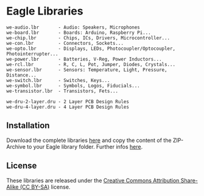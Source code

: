 # Eagle Libraries
```
we-audio.lbr       - Audio: Speakers, Microphones
we-board.lbr       - Boards: Arduino, Raspberry Pi...
we-chip.lbr        - Chips, ICs, Drivers, Microcontroller...
we-con.lbr         - Connectors, Sockets...
we-opto.lbr        - Displays, LEDs, Photocoupler/Optocoupler, Photointerrupter...
we-power.lbr       - Batteries, V-Reg, Power Inductors...
we-rcl.lbr         - R, C, L, Pot, Jumper, Diodes, Crystals...
we-sensor.lbr      - Sensors: Temperature, Light, Pressure, Distance...
we-switch.lbr      - Switches, Keys...
we-symbol.lbr      - Symbols, Logos, Fiducials...
we-transistor.lbr  - Transistors, Fets...

we-dru-2-layer.dru - 2 Layer PCB Design Rules
we-dru-4-layer.dru - 4 Layer PCB Design Rules
```


## Installation
Download the complete libraries [here](https://github.com/watterott/Eagle-Libs/archive/master.zip) and copy the content of the ZIP-Archive to your Eagle library folder.
Further infos [here](https://learn.watterott.com/kb/pcb-cad/).


## License
These libraries are released under the [Creative Commons Attribution Share-Alike (CC BY-SA)](https://creativecommons.org/licenses/by-sa/4.0/) license.
